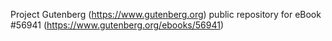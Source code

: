 Project Gutenberg (https://www.gutenberg.org) public repository for
eBook #56941 (https://www.gutenberg.org/ebooks/56941)
